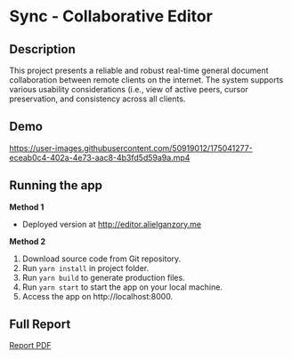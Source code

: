 # Sync - Collaborative Editor


## Description
This project presents a reliable and robust real-time general document collaboration between 
remote clients on the internet. The system supports various usability considerations (i.e., view of active peers, cursor preservation, and consistency across all clients.


## Demo
https://user-images.githubusercontent.com/50919012/175041277-eceab0c4-402a-4e73-aac8-4b3fd5d59a9a.mp4


## Running the app

**Method 1**
- Deployed version at http://editor.alielganzory.me

**Method 2**
1. Download source code from Git repository.
2. Run `yarn install` in project folder.
3. Run `yarn build` to generate production files.
4. Run `yarn start` to start the app on your local machine.
5. Access the app on http://localhost:8000.


## Full Report
[Report PDF](https://github.com/Ali-Elganzory/Collaborative-Editor/blob/main/docs/Project%20Report.pdf)
